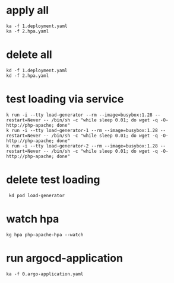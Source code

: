 
# apply all 
    ka -f 1.deployment.yaml
    ka -f 2.hpa.yaml


# delete all
    kd -f 1.deployment.yaml
    kd -f 2.hpa.yaml

# test loading via service
    k run -i --tty load-generator --rm --image=busybox:1.28 --restart=Never -- /bin/sh -c "while sleep 0.01; do wget -q -O- http://php-apache; done"
    k run -i --tty load-generator-1 --rm --image=busybox:1.28 --restart=Never -- /bin/sh -c "while sleep 0.01; do wget -q -O- http://php-apache; done"
    k run -i --tty load-generator-2 --rm --image=busybox:1.28 --restart=Never -- /bin/sh -c "while sleep 0.01; do wget -q -O- http://php-apache; done"

# delete test loading 
     kd pod load-generator

# watch hpa
    kg hpa php-apache-hpa --watch

# run argocd-application
    ka -f 0.argo-application.yaml